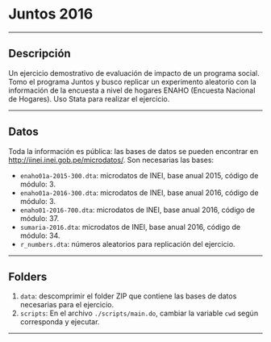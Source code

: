 # Juntos 2016

---

## Descripción
Un ejercicio demostrativo de evaluación de impacto de un programa social.
Tomo el programa Juntos y busco replicar un experimento aleatorio con la información de la encuesta a nivel de hogares ENAHO (Encuesta Nacional de Hogares). Uso Stata para realizar el ejercicio.

---

## Datos
Toda la información es pública: las bases de datos se pueden encontrar en http://iinei.inei.gob.pe/microdatos/. Son necesarias las bases:
* `enaho01a-2015-300.dta`: microdatos de INEI, base anual 2015, código de módulo: 3.
* `enaho01a-2016-300.dta`: microdatos de INEI, base anual 2016, código de módulo: 3.
* `enaho01-2016-700.dta`: microdatos de INEI, base anual 2016, código de módulo: 37.
* `sumaria-2016.dta`: microdatos de INEI, base anual 2016, código de módulo: 34.
* `r_numbers.dta`: números aleatorios para replicación del ejercicio.

---

## Folders
1) `data`: descomprimir el folder ZIP que contiene las  bases de datos necesarias para el ejercicio.
2) `scripts`: En el archivo `./scripts/main.do`, cambiar la variable `cwd` según corresponda y ejecutar.

---
